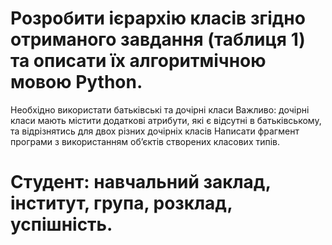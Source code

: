 # Розробити ієрархію класів згідно отриманого завдання (таблиця 1) та описати їх алгоритмічною мовою Python. 
Необхідно використати батьківські та дочірні класи
Важливо: дочірні класи мають містити додаткові атрибути, які є відсутні в батьківському, та відрізнятись для двох різних дочірніх класів
Написати фрагмент програми з використанням об’єктів створених класових типів. 

# Студент: навчальний заклад, інститут, група, розклад, успішність.

